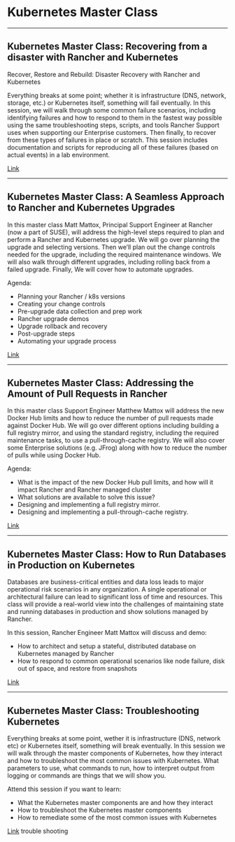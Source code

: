 # Kubernetes Master Class

---

## Kubernetes Master Class: Recovering from a disaster with Rancher and Kubernetes
Recover, Restore and Rebuild:​ Disaster Recovery with Rancher and Kubernetes​

Everything breaks at some point; whether it is infrastructure (DNS, network, storage, etc.) or Kubernetes itself, something will fail eventually. In this session, we will walk through some common failure scenarios, including identifying failures and how to respond to them in the fastest way possible using the same troubleshooting steps, scripts, and tools Rancher Support uses when supporting our Enterprise customers. Then finally, to recover from these types of failures in place or scratch. This session includes documentation and scripts for reproducing all of these failures (based on actual events) in a lab environment.

[Link](./disaster-recovery)

---

## Kubernetes Master Class: A Seamless Approach to Rancher and Kubernetes Upgrades

In this master class Matt Mattox, Principal Support Engineer at Rancher (now a part of SUSE), will address the high-level steps required to plan and perform a Rancher and Kubernetes upgrade. We will go over planning the upgrade and selecting versions. Then we’ll plan out the change controls needed for the upgrade, including the required maintenance windows. We will also walk through different upgrades, including rolling back from a failed upgrade. Finally, We will cover how to automate upgrades.

Agenda:
- Planning your Rancher / k8s versions
- Creating your change controls
- Pre-upgrade data collection and prep work
- Rancher upgrade demos
- Upgrade rollback and recovery
- Post-upgrade steps
- Automating your upgrade process

[Link](./rancher-k8s-upgrades)

---


## Kubernetes Master Class: Addressing the Amount of Pull Requests in Rancher

In this master class Support Engineer Matthew Mattox will address the new Docker Hub limits and how to reduce the number of pull requests made against Docker Hub. We will go over different options including building a full registry mirror, and using the standard registry, including the required maintenance tasks, to use a pull-through-cache registry. We will also cover some Enterprise solutions (e.g. JFrog) along with how to reduce the number of pulls while using Docker Hub.

Agenda:

- What is the impact of the new Docker Hub pull limits, and how will it impact Rancher and Rancher managed cluster
- What solutions are available to solve this issue?
- Designing and implementing a full registry mirror.
- Designing and implementing a pull-through-cache registry.

[Link](./docker-hub-limits)

---

## Kubernetes Master Class: How to Run Databases in Production on Kubernetes
Databases are business-critical entities and data loss leads to major operational risk scenarios in any organization. A single operational or architectural failure can lead to significant loss of time and resources. This class will provide a real-world view into the challenges of maintaining state and running databases in production and show solutions managed by Rancher.

In this session, Rancher Engineer Matt Mattox will discuss and demo:
- How to architect and setup a stateful, distributed database on Kubernetes managed by Rancher
- How to respond to common operational scenarios like node failure, disk out of space, and restore from snapshots

[Link](./databases)

---

## Kubernetes Master Class: Troubleshooting Kubernetes
Everything breaks at some point, wether it is infrastructure (DNS, network etc) or Kubernetes itself, something will break eventually. In this session we will walk through the master components of Kubernetes, how they interact and how to troubleshoot the most common issues with Kubernetes. What parameters to use, what commands to run, how to interpret output from logging or commands are things that we will show you.

Attend this session if you want to learn:
- What the Kubernetes master components are and how they interact
- How to troubleshoot the Kubernetes master components
- How to remediate some of the most common issues with Kubernetes

[Link](./troubleshooting-kubernetes)
trouble shooting
